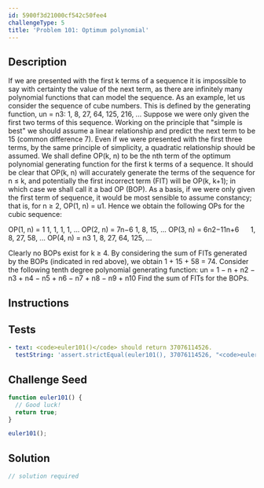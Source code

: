 ```yaml
---
id: 5900f3d21000cf542c50fee4
challengeType: 5
title: 'Problem 101: Optimum polynomial'
---
```


## Description
<section id='description'>
If we are presented with the first k terms of a sequence it is impossible to say with certainty the value of the next term, as there are infinitely many polynomial functions that can model the sequence.
As an example, let us consider the sequence of cube numbers. This is defined by the generating function, un = n3: 1, 8, 27, 64, 125, 216, ...
Suppose we were only given the first two terms of this sequence. Working on the principle that "simple is best" we should assume a linear relationship and predict the next term to be 15 (common difference 7). Even if we were presented with the first three terms, by the same principle of simplicity, a quadratic relationship should be assumed.
We shall define OP(k, n) to be the nth term of the optimum polynomial generating function for the first k terms of a sequence. It should be clear that OP(k, n) will accurately generate the terms of the sequence for n ≤ k, and potentially the first incorrect term (FIT) will be OP(k, k+1); in which case we shall call it a bad OP (BOP).
As a basis, if we were only given the first term of sequence, it would be most sensible to assume constancy; that is, for n ≥ 2, OP(1, n) = u1.
Hence we obtain the following OPs for the cubic sequence:

OP(1, n) = 1
1, 1, 1, 1, ...
OP(2, n) = 7n−6
1, 8, 15, ...
OP(3, n) = 6n2−11n+6     
1, 8, 27, 58, ...
OP(4, n) = n3
1, 8, 27, 64, 125, ...

Clearly no BOPs exist for k ≥ 4.
By considering the sum of FITs generated by the BOPs (indicated in red above), we obtain 1 + 15 + 58 = 74.
Consider the following tenth degree polynomial generating function:
un = 1 − n + n2 − n3 + n4 − n5 + n6 − n7 + n8 − n9 + n10
Find the sum of FITs for the BOPs.
</section>

## Instructions
<section id='instructions'>

</section>

## Tests
<section id='tests'>

```yml
- text: <code>euler101()</code> should return 37076114526.
  testString: 'assert.strictEqual(euler101(), 37076114526, "<code>euler101()</code> should return 37076114526.");'

```

</section>

## Challenge Seed
<section id='challengeSeed'>

<div id='js-seed'>

```js
function euler101() {
  // Good luck!
  return true;
}

euler101();
```

</div>



</section>

## Solution
<section id='solution'>

```js
// solution required
```
</section>
